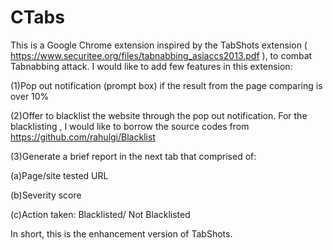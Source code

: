 # CTabs
This is a Google Chrome extension inspired by the TabShots extension ( https://www.securitee.org/files/tabnabbing_asiaccs2013.pdf ), to combat Tabnabbing attack. I would like to add few features in this extension:

(1)Pop out notification (prompt box) if the result from the page comparing is over 10%

(2)Offer to blacklist the website through the pop out notification. For the blacklisting , I would like to borrow the source codes from https://github.com/rahulgi/Blacklist 

(3)Generate a brief report in the next tab that comprised of:
  
  (a)Page/site tested URL
  
  (b)Severity score
  
  (c)Action taken: Blacklisted/ Not Blacklisted

In short, this is the enhancement version of TabShots.
